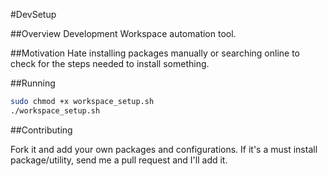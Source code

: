 #DevSetup

##Overview
Development Workspace automation tool.

##Motivation
Hate installing packages manually or searching online to check for the steps needed to install
something.

##Running

```sh
sudo chmod +x workspace_setup.sh
./workspace_setup.sh
```

##Contributing

Fork it and add your own packages and configurations. If it's a must install package/utility, send
me a pull request and I'll add it.



